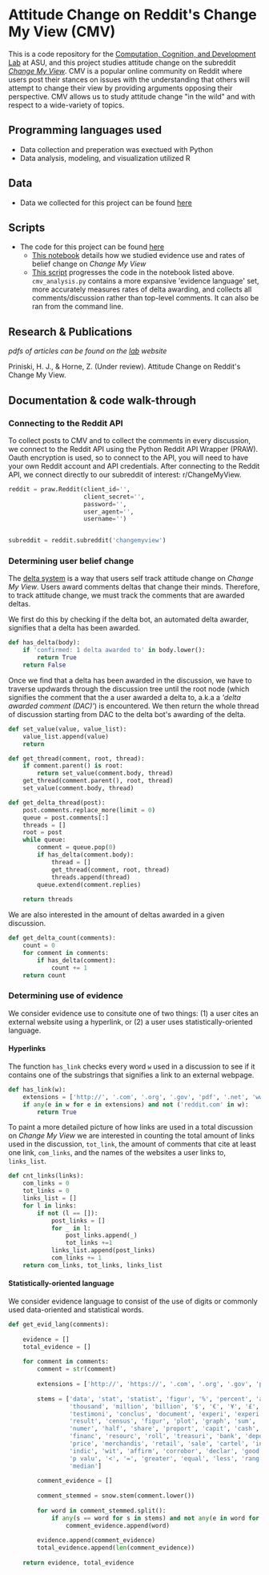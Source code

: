 # Attitude Change on Reddit's Change My View (CMV)

This is a code repository for the [Computation, Cognition, and Development Lab](https://www.cognitionasu.org/) at ASU, and this project studies attitude change on the subreddit [_Change My View_](https://www.reddit.com/r/changemyview/).  CMV is a popular online community on Reddit where users post their stances on issues with the understanding that others will attempt to change their view by providing arguments opposing their perspective.  CMV allows us to study attitude change "in the wild" and with respect to a wide-variety of topics.

## Programming languages used
- Data collection and preperation was exectued with Python
- Data analysis, modeling, and visualization utilized R

## Data
- Data we collected for this project can be found [here](https://github.com/jpriniski/CMV/tree/master/data)

## Scripts 
- The code for this project can be found [here](https://github.com/jpriniski/CMV/tree/master/scripts)
  - [This notebook](https://github.com/jpriniski/CMV/blob/master/scripts/evidence_use.ipynb) details how we studied evidence use and rates of belief change on _Change My View_
  - [This script](https://github.com/jpriniski/CMV/blob/master/scripts/cmv_analysis.py) progresses the code in the notebook listed above.  ``cmv_analysis.py`` contains a more expansive 'evidence language' set, more accurately measures rates of delta awarding, and collects all comments/discussion rather than top-level comments.  It can also be ran from the command line. 

## Research & Publications 
_pdfs of articles can be found on the [lab](https://www.cognitionasu.org) website_

Priniski, H. J., & Horne, Z. (Under review). Attitude Change on Reddit's Change My View.

## Documentation & code walk-through

### Connecting to the Reddit API
To collect posts to CMV and to collect the comments in every discussion, we connect to the Reddit API using the Python Reddit API Wrapper (PRAW).  Oauth encryption is used, so to connect to the API, you will need to have your own Reddit account and API credentials. After connecting to the Reddit API, we connect directly to our subreddit of interest: r/ChangeMyView.

```python
reddit = praw.Reddit(client_id='',
                     client_secret='',
                     password='',
                     user_agent='',
                     username='')


subreddit = reddit.subreddit('changemyview')
```
### Determining user belief change
The [delta system](https://www.reddit.com/r/changemyview/wiki/deltasystem) is a way that users self track attitude change on _Change My View_. Users award comments deltas that change their minds.  Therefore, to track attitude change, we must track the comments that are awarded deltas.  

We first do this by checking if the delta bot, an automated delta awarder, signifies that a delta has been awarded. 
```python
def has_delta(body):
    if 'confirmed: 1 delta awarded to' in body.lower():
        return True
    return False
```
Once we find that a delta has been awarded in the discussion, we have to traverse updwards through the discussion tree until the root node (which signifies the comment that the a user awarded a delta to, a.k.a a _'delta awarded comment (DAC)'_) is encountered.  We then return the whole thread of discussion starting from DAC to the delta bot's awarding of the delta. 
```python
def set_value(value, value_list):
    value_list.append(value)
    return

def get_thread(comment, root, thread):
    if comment.parent() is root:
        return set_value(comment.body, thread)
    get_thread(comment.parent(), root, thread)
    set_value(comment.body, thread)

def get_delta_thread(post):
    post.comments.replace_more(limit = 0)
    queue = post.comments[:]
    threads = []
    root = post
    while queue:
        comment = queue.pop(0)
        if has_delta(comment.body):
            thread = []
            get_thread(comment, root, thread)
            threads.append(thread)
        queue.extend(comment.replies)
    
    return threads
```
We are also interested in the amount of deltas awarded in a given discussion. 
```python
def get_delta_count(comments):
    count = 0
    for comment in comments:
        if has_delta(comment):
            count += 1
    return count
```
### Determining use of evidence
We consider evidence use to consitute one of two things: (1) a user cites an external website using a hyperlink, or (2) a user uses statistically-oriented language. 
#### Hyperlinks
The function `has_link` checks every word `w` used in a discussion to see if it contains one of the substrings that signifies a link to an external webpage.
``` python
def has_link(w):
    extensions = ['http://', '.com', '.org', '.gov', 'pdf', '.net', 'www.']
    if any(e in w for e in extensions) and not ('reddit.com' in w):
        return True
```
To paint a more detailed picture of how links are used in a total discussion on _Change My View_ we are interested in counting the total amount of links used in the discussion, `tot_link`, the amount of comments that cite at least one link, `com_links`, and the names of the websites a user links to, `links_list`. 
``` python
def cnt_links(links):
    com_links = 0
    tot_links = 0
    links_list = []
    for l in links:
        if not (l == []):
            post_links = []
            for _ in l:
                post_links.append(_)
                tot_links +=1
            links_list.append(post_links)
            com_links += 1
    return com_links, tot_links, links_list
```
#### Statistically-oriented language
We consider evidence language to consist of the use of digits or commonly used data-oriented and statistical words.  

```python
def get_evid_lang(comments):
    
    evidence = []
    total_evidence = []
    
    for comment in comments:
        comment = str(comment)
        
        extensions = ['http://', 'https://', '.com', '.org', '.gov', 'pdf', '.net', 'www.']
        
        stems = ['data', 'stat', 'statist', 'figur', '%', 'percent', 'averag', 'number', 'amount', 
                 'thousand', 'million', 'billion', '$', '€', '¥', '£', 'dollar', 'evid', 'info', 
                 'testimoni', 'conclus', 'document', 'experi', 'experi', 'measur', 'measur', 'report', 
                 'result', 'census', 'figur', 'plot', 'graph', 'sum', 'total', 'decim', 'digit', 'fraction',
                 'numer', 'half', 'share', 'proport', 'capit', 'cash', 'properti', 'salari', 'wage', 'wealth', 
                 'financ', 'resourc', 'roll', 'treasuri', 'bank', 'deposit', 'exchang', 'safe', 'estim', 'price', 
                 'price', 'merchandis', 'retail', 'sale', 'cartel', 'invest', 'market', 'deposit', 'document', 
                 'indic', 'wit', 'affirm', 'corrobor', 'declar', 'good', 'ground', 'token', 'signific', 'probabl', 
                 'p valu', '<', '=', 'greater', 'equal', 'less', 'rang', 'devi', 'sd', 'mode',
                 'median']
        
        comment_evidence = [] 
        
        comment_stemmed = snow.stem(comment.lower())
        
        for word in comment_stemmed.split():
            if any(s == word for s in stems) and not any(e in word for e in extensions):
                comment_evidence.append(word)
    
        evidence.append(comment_evidence)
        total_evidence.append(len(comment_evidence))
        
    return evidence, total_evidence
 ```

